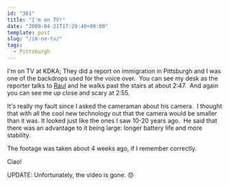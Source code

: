 ```yaml
---
id: "361"
title: "I'm on TV!"
date: "2009-04-21T17:29:40+00:00"
template: post
slug: "/im-on-tv/"
tags:
  - Pittsburgh
---
```


I'm on TV at KDKA; They did a report on immigration in Pittsburgh and I was one
of the backdrops used for the voice over.  You can see my desk as the reporter
talks to [Raul](https://www.linkedin.com/in/valdesperez) and he walks past the
stairs at about 2:47.  And again you can see me up close and scary at 2:55.

It's really my fault since I asked the cameraman about his camera.  I thought
that with all the cool new technology out that the camera would be smaller than
it was. It looked just like the ones I saw 10-20 years ago.  He said that there
was an advantage to it being large: longer battery life and more stability.

The footage was taken about 4 weeks ago, if I remember correctly.

Ciao!

UPDATE: Unfortunately, the video is gone. :disappointed:
